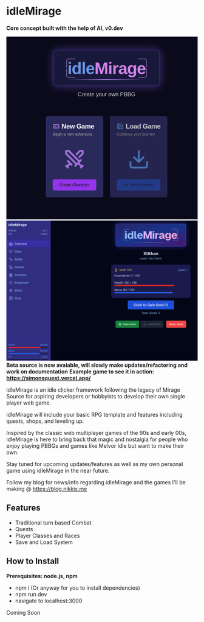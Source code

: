 # idleMirage
**Core concept built with the help of AI, v0.dev**

![main menu](images/screenshot1.png)
![dashboard](images/screenshot2.png)
**Beta source is now avaiable, will slowly make updates/refactoring and work on documentation** 
**Example game to see it in action: https://simonsquest.vercel.app/**

idleMirage is an idle clicker framework following the legacy of Mirage Source for aspiring developers or hobbyists to develop their own single player web game.

idleMirage will include your basic RPG template and features including quests, shops, and leveling up. 

Inspired by the classic web multiplayer games of the 90s and early 00s, idleMirage is here to bring back that magic and nostalgia for people who enjoy playing PBBGs and games like Melvor Idle but want to make their own.

Stay tuned for upcoming updates/features as well as my own personal game using idleMirage in the near future.

Follow my blog for news/info regarding idleMirage and the games I'll be making @ https://blog.nikkix.me

## Features
 - Traditional turn based Combat
 - Quests
 - Player Classes and Races
 - Save and Load System


## How to Install
**Prerequisites: node.js, npm** 

- npm i (Or anyway for you to install dependencies)
- npm run dev
- navigate to localhost:3000

Coming Soon